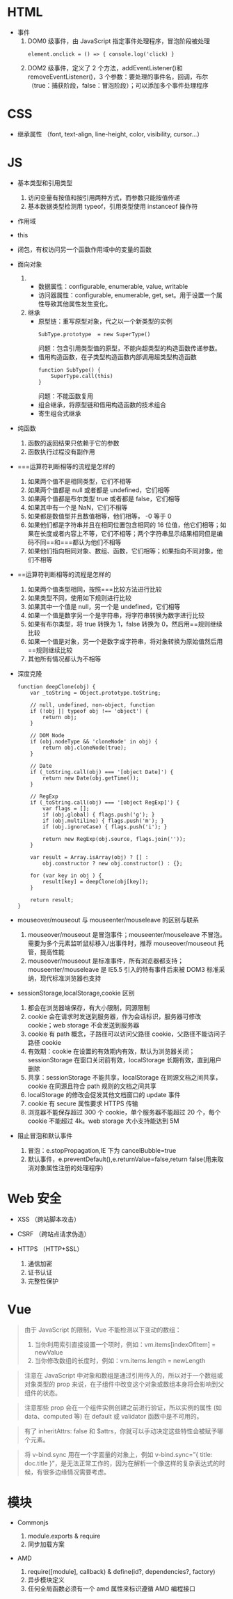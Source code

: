 # HTML

- 事件
  1.  DOM0 级事件，由 JavaScript 指定事件处理程序，冒泡阶段被处理
      ```
      element.onclick = () => { console.log('click) }
      ```
  2.  DOM2 级事件，定义了 2 个方法，addEventListener()和 removeEventListener()，3 个参数：要处理的事件名，回调，布尔（true：捕获阶段，false：冒泡阶段）；可以添加多个事件处理程序

# CSS

- 继承属性 （font, text-align, line-height, color, visibility, cursor...）

# JS

- 基本类型和引用类型

  1.  访问变量有按值和按引用两种方式，而参数只能按值传递
  2.  基本数据类型检测用 typeof，引用类型使用 instanceof 操作符

- 作用域
- this
- 闭包，有权访问另一个函数作用域中的变量的函数

- 面向对象

  1.  - 数据属性：configurable, enumerable, value, writable
      - 访问器属性：configurable, enumerable, get, set。用于设置一个属性导致其他属性发生变化。
  2.  继承
      - 原型链：重写原型对象，代之以一个新类型的实例
        ```
        SubType.prototype  = new SuperType()
        ```
        问题：包含引用类型值的原型，不能向超类型的构造函数传递参数。
      - 借用构造函数，在子类型构造函数内部调用超类型构造函数
        ```
        function SubType() {
            SuperType.call(this)
        }
        ```
        问题：不能函数复用
      - 组合继承，将原型链和借用构造函数的技术组合
      - 寄生组合式继承

- 纯函数

  1.  函数的返回结果只依赖于它的参数
  2.  函数执行过程没有副作用

- ===运算符判断相等的流程是怎样的

  1.  如果两个值不是相同类型，它们不相等
  2.  如果两个值都是 null 或者都是 undefined，它们相等
  3.  如果两个值都是布尔类型 true 或者都是 false，它们相等
  4.  如果其中有一个是 NaN，它们不相等
  5.  如果都是数值型并且数值相等，他们相等， -0 等于 0
  6.  如果他们都是字符串并且在相同位置包含相同的 16 位值，他它们相等；如果在长度或者内容上不等，它们不相等；两个字符串显示结果相同但是编码不同==和===都认为他们不相等
  7.  如果他们指向相同对象、数组、函数，它们相等；如果指向不同对象，他们不相等

- ==运算符判断相等的流程是怎样的

  1.  如果两个值类型相同，按照===比较方法进行比较
  2.  如果类型不同，使用如下规则进行比较
  3.  如果其中一个值是 null，另一个是 undefined，它们相等
  4.  如果一个值是数字另一个是字符串，将字符串转换为数字进行比较
  5.  如果有布尔类型，将 true 转换为 1，false 转换为 0，然后用==规则继续比较
  6.  如果一个值是对象，另一个是数字或字符串，将对象转换为原始值然后用==规则继续比较
  7.  其他所有情况都认为不相等

- 深度克隆

  ```
  function deepClone(obj) {
      var _toString = Object.prototype.toString;

      // null, undefined, non-object, function
      if (!obj || typeof obj !== 'object') {
          return obj;
      }

      // DOM Node
      if (obj.nodeType && 'cloneNode' in obj) {
          return obj.cloneNode(true);
      }

      // Date
      if (_toString.call(obj) === '[object Date]') {
          return new Date(obj.getTime());
      }

      // RegExp
      if (_toString.call(obj) === '[object RegExp]') {
          var flags = [];
          if (obj.global) { flags.push('g'); }
          if (obj.multiline) { flags.push('m'); }
          if (obj.ignoreCase) { flags.push('i'); }

          return new RegExp(obj.source, flags.join(''));
      }

      var result = Array.isArray(obj) ? [] :
          obj.constructor ? new obj.constructor() : {};

      for (var key in obj ) {
          result[key] = deepClone(obj[key]);
      }

      return result;
  }
  ```

- mouseover/mouseout 与 mouseenter/mouseleave 的区别与联系

  1.  mouseover/mouseout 是冒泡事件；mouseenter/mouseleave 不冒泡。需要为多个元素监听鼠标移入/出事件时，推荐 mouseover/mouseout 托管，提高性能
  2.  mouseover/mouseout 是标准事件，所有浏览器都支持；mouseenter/mouseleave 是 IE5.5 引入的特有事件后来被 DOM3 标准采纳，现代标准浏览器也支持

- sessionStorage,localStorage,cookie 区别

  1.  都会在浏览器端保存，有大小限制，同源限制
  2.  cookie 会在请求时发送到服务器，作为会话标识，服务器可修改 cookie；web storage 不会发送到服务器
  3.  cookie 有 path 概念，子路径可以访问父路径 cookie，父路径不能访问子路径 cookie
  4.  有效期：cookie 在设置的有效期内有效，默认为浏览器关闭；sessionStorage 在窗口关闭前有效，localStorage 长期有效，直到用户删除
  5.  共享：sessionStorage 不能共享，localStorage 在同源文档之间共享，cookie 在同源且符合 path 规则的文档之间共享
  6.  localStorage 的修改会促发其他文档窗口的 update 事件
  7.  cookie 有 secure 属性要求 HTTPS 传输
  8.  浏览器不能保存超过 300 个 cookie，单个服务器不能超过 20 个，每个 cookie 不能超过 4k。web storage 大小支持能达到 5M

- 阻止冒泡和默认事件
  1.  冒泡：e.stopPropagation,IE 下为 cancelBubble=true
  2.  默认事件，e.preventDefault(),e.returnValue=false,return false(用来取消对象属性注册的处理程序)

# Web 安全

- XSS （跨站脚本攻击）

- CSRF （跨站点请求伪造）

- HTTPS （HTTP+SSL）
  1.  通信加密
  2.  证书认证
  3.  完整性保护

# Vue

> 由于 JavaScript 的限制，Vue 不能检测以下变动的数组：
>
> 1.  当你利用索引直接设置一个项时，例如：vm.items[indexOfItem] = newValue
> 2.  当你修改数组的长度时，例如：vm.items.length = newLength

> 注意在 JavaScript 中对象和数组是通过引用传入的，所以对于一个数组或对象类型的 prop 来说，在子组件中改变这个对象或数组本身将会影响到父组件的状态。

> 注意那些 prop 会在一个组件实例创建之前进行验证，所以实例的属性 (如 data、computed 等) 在 default 或 validator 函数中是不可用的。

> 有了 inheritAttrs: false 和 $attrs，你就可以手动决定这些特性会被赋予哪个元素。

> 将 v-bind.sync 用在一个字面量的对象上，例如 v-bind.sync=”{ title: doc.title }”，是无法正常工作的，因为在解析一个像这样的复杂表达式的时候，有很多边缘情况需要考虑。

# 模块

- Commonjs

  1.  module.exports & require
  2.  同步加载方案

- AMD
  1.  require([module], callback) & define(id?, dependencies?, factory)
  2.  异步模块定义
  3.  任何全局函数必须有一个 amd 属性来标识遵循 AMD 编程接口
